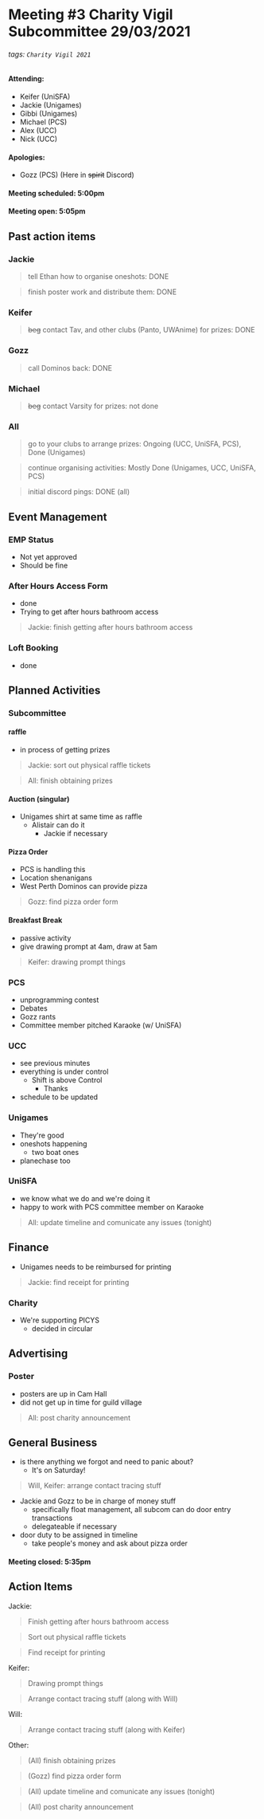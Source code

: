 # Meeting #3 Charity Vigil Subcommittee 29/03/2021
###### tags: `Charity Vigil 2021`

#### Attending:
- Keifer (UniSFA)
- Jackie (Unigames)
- Gibbi (Unigames)
- Michael (PCS)
- Alex (UCC)
- Nick (UCC)

#### Apologies:
- Gozz (PCS) (Here in ~~spirit~~ Discord)

#### Meeting scheduled: 5:00pm
#### Meeting open: 5:05pm

## Past action items
### Jackie

> tell Ethan how to organise oneshots: DONE

> finish poster work and distribute them: DONE

### Keifer

> ~~beg~~ contact Tav, and other clubs (Panto, UWAnime) for prizes: DONE

### Gozz

> call Dominos back: DONE

### Michael

> ~~beg~~ contact Varsity for prizes: not done

### All

> go to your clubs to arrange prizes: Ongoing (UCC, UniSFA, PCS), Done (Unigames)

> continue organising activities: Mostly Done (Unigames, UCC, UniSFA, PCS)

> initial discord pings: DONE (all)

## Event Management
### EMP Status
- Not yet approved
- Should be fine
### After Hours Access Form
- done
- Trying to get after hours bathroom access

>Jackie: finish getting after hours bathroom access

### Loft Booking
- done

## Planned Activities
### Subcommittee
#### raffle
- in process of getting prizes

>Jackie: sort out physical raffle tickets

>All: finish obtaining prizes

#### Auction (singular)
- Unigames shirt at same time as raffle
	- Alistair can do it
		- Jackie if necessary

#### Pizza Order
- PCS is handling this
- Location shenanigans
- West Perth Dominos can provide pizza

>Gozz: find pizza order form

#### Breakfast Break
- passive activity
- give drawing prompt at 4am, draw at 5am

>Keifer: drawing prompt things

### PCS
- unprogramming contest
- Debates
- Gozz rants
- Committee member pitched Karaoke (w/ UniSFA)
### UCC
- see previous minutes
- everything is under control
	- Shift is above Control
  		- Thanks
- schedule to be updated
### Unigames
- They're good
- oneshots happening
	- two boat ones
- planechase too
### UniSFA
- we know what we do and we're doing it
- happy to work with PCS committee member on Karaoke

>All: update timeline and comunicate any issues (tonight)

## Finance
- Unigames needs to be reimbursed for printing

>Jackie: find receipt for printing

### Charity
- We're supporting PICYS
	- decided in circular


## Advertising

### Poster
- posters are up in Cam Hall
- did not get up in time for guild village

>All: post charity announcement

## General Business
- is there anything we forgot and need to panic about?
	- It's on Saturday!

>Will, Keifer: arrange contact tracing stuff

- Jackie and Gozz to be in charge of money stuff
	- specifically float management, all subcom can do door entry transactions
	- delegateable if necessary
- door duty to be assigned in timeline
	- take people's money and ask about pizza order

#### Meeting closed: 5:35pm

## Action Items
Jackie:

> Finish getting after hours bathroom access

> Sort out physical raffle tickets

> Find receipt for printing

Keifer:

> Drawing prompt things

> Arrange contact tracing stuff (along with Will)


Will:

> Arrange contact tracing stuff (along with Keifer)


Other:

> (All) finish obtaining prizes

> (Gozz) find pizza order form

> (All) update timeline and comunicate any issues (tonight)

> (All) post charity announcement
